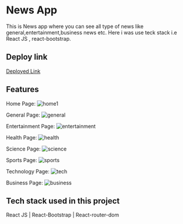 # News App
This is News app where you can see all type of news like general,entertainment,business news etc.
Here i was use teck stack i.e React JS , react-bootstrap.

## Deploy link
<a href="">Deployed Link</a>

## Features

Home Page:
![home1](https://github.com/RajkumarGajbhiye/airline-app/assets/109793318/1260cf60-8a6f-45ee-8821-5c26f5a18109)

General Page:
![general](https://github.com/RajkumarGajbhiye/airline-app/assets/109793318/0e765606-e7f1-4c9a-85fe-8be13c1f1939)

Entertainment Page:
![entertainment](https://github.com/RajkumarGajbhiye/airline-app/assets/109793318/23cba463-fc10-401f-8d44-7dd5549571d6)

Health Page:
![health](https://github.com/RajkumarGajbhiye/airline-app/assets/109793318/ef43c38f-7b07-41c7-9ac5-19df40372b56)

Science Page:
![science](https://github.com/RajkumarGajbhiye/airline-app/assets/109793318/ee44355a-b901-4c1e-9447-b5a1014a7eed)

Sports Page:
![sports](https://github.com/RajkumarGajbhiye/airline-app/assets/109793318/452826bb-dbe2-45a8-a908-09dac7f51ec3)

Technology Page:
![tech](https://github.com/RajkumarGajbhiye/airline-app/assets/109793318/601f0c42-5554-438d-bc16-3e4f7c1f5548)

Business Page:
![business](https://github.com/RajkumarGajbhiye/airline-app/assets/109793318/65298943-cfe0-41ec-a965-0734bb235426)




## Tech stack used in this project

React JS | React-Bootstrap | React-router-dom